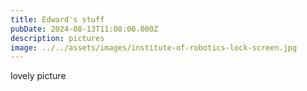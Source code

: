 ```yaml
---
title: Edward's stuff
pubDate: 2024-08-13T11:08:00.000Z
description: pictures
image: ../../assets/images/institute-of-robotics-lock-screen.jpg
---
```

lovely picture
